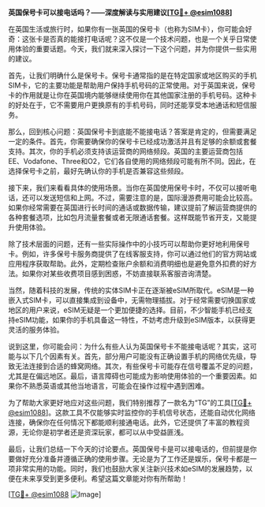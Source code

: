 **英国保号卡可以接电话吗？——深度解读与实用建议[[TG💪+ @esim1088](https://t.me/s/esim1088)]**

在英国生活或旅行时，如果你有一张英国的保号卡（也称为SIM卡），你可能会好奇：这张卡是否真的能接打电话呢？这不仅是一个技术问题，也是一个关乎日常使用体验的重要话题。今天，我们就来深入探讨一下这个问题，并为你提供一些实用的建议。

首先，让我们明确什么是保号卡。保号卡通常指的是在特定国家或地区购买的手机SIM卡，它的主要功能是帮助用户保持手机号码的正常使用。对于英国来说，保号卡的作用就是让你在英国境内能够继续使用你在其他国家注册的手机号码。这种卡的好处在于，它不需要用户更换原有的手机号码，同时还能享受本地通话和短信服务。

那么，回到核心问题：英国保号卡到底能不能接电话？答案是肯定的，但需要满足一定的条件。首先，你需要确保你的保号卡已经成功激活并且有足够的余额或套餐支持。其次，你的手机必须支持该运营商的网络频段。英国的主要运营商包括EE、Vodafone、Three和O2，它们各自使用的网络频段可能有所不同。因此，在选择保号卡之前，最好先确认你的手机是否兼容这些频段。

接下来，我们来看看具体的使用场景。当你在英国使用保号卡时，不仅可以接听电话，还可以发送短信和上网。不过，需要注意的是，国际漫游费用可能会比较高。如果你经常需要在英国进行长时间的通话或数据传输，建议提前了解运营商提供的各种套餐选项，比如包月流量套餐或者无限通话套餐。这样既能节省开支，又能提升使用体验。

除了技术层面的问题，还有一些实际操作中的小技巧可以帮助你更好地利用保号卡。例如，许多保号卡服务商提供了在线客服支持，你可以通过他们的官方网站或应用程序获取帮助。此外，定期检查账户余额和消费明细也是避免意外扣费的好方法。如果你对某些收费项目感到困惑，不妨直接联系客服咨询清楚。

当然，随着科技的发展，传统的实体SIM卡正在逐渐被eSIM所取代。eSIM是一种嵌入式SIM卡，可以直接集成到设备中，无需物理插拔。对于经常需要切换国家或地区的用户来说，eSIM无疑是一个更加便捷的选择。目前，不少智能手机已经支持eSIM功能，如果你的手机具备这一特性，不妨考虑升级到eSIM版本，以获得更灵活的服务体验。

说到这里，你可能会问：为什么有些人认为英国保号卡不能接电话呢？其实，这可能与以下几个因素有关。首先，部分用户可能没有正确设置手机的网络优先级，导致无法连接到合适的蜂窝网络。其次，有些保号卡可能存在信号覆盖不足的问题，尤其是在偏远地区。最后，语言障碍也可能成为影响使用体验的一个重要因素。如果你不熟悉英语或其他当地语言，可能会在操作过程中遇到困难。

为了帮助大家更好地应对这些问题，我们特别推荐了一款名为“TG”的工具[[TG💪+ @esim1088](https://t.me/s/esim1088)]。这款工具不仅能够实时监控你的手机信号状态，还能自动优化网络连接，确保你在任何情况下都能顺利接通电话。此外，它还提供了丰富的教程资源，无论你是初学者还是资深玩家，都可以从中受益匪浅。

最后，让我们总结一下今天的讨论要点。英国保号卡是可以接电话的，但前提是你要做好充分准备并遵循正确的使用步骤。无论是为了工作还是娱乐，保号卡都是一项非常实用的功能。同时，我们也鼓励大家关注新兴技术如eSIM的发展趋势，以便在未来享受到更多便利。希望这篇文章能对你有所帮助！

[[TG💪+ @esim1088](https://t.me/s/esim1088) ![Image](https://i.postimg.cc/4NQfJmqS/Snipaste-2025-05-13-00-14-12.png)]